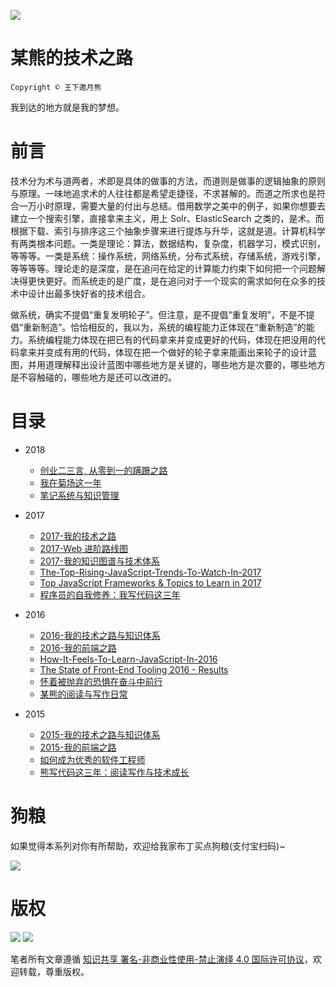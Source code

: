 ![](http://upload-images.jianshu.io/upload_images/1647496-d281090a702045e5.jpg?imageMogr2/auto-orient/strip%7CimageView2/2/w/1240)

# 某熊的技术之路

`Copyright © 王下邀月熊`

我到达的地方就是我的梦想。

# 前言

技术分为术与道两者，术即是具体的做事的方法，而道则是做事的逻辑抽象的原则与原理。一味地追求术的人往往都是希望走捷径，不求甚解的。而道之所求也是符合一万小时原理，需要大量的付出与总结。借用数学之美中的例子，如果你想要去建立一个搜索引擎，直接拿来主义，用上 Solr、ElasticSearch 之类的，是术。而根据下载、索引与排序这三个抽象步骤来进行提炼与升华，这就是道。计算机科学有两类根本问题。一类是理论：算法，数据结构，复杂度，机器学习，模式识别，等等等。一类是系统：操作系统，网络系统，分布式系统，存储系统，游戏引擎，等等等等。理论走的是深度，是在追问在给定的计算能力约束下如何把一个问题解决得更快更好。而系统走的是广度，是在追问对于一个现实的需求如何在众多的技术中设计出最多快好省的技术组合。

做系统，确实不提倡“重复发明轮子”。但注意，是不提倡“重复发明”，不是不提倡“重新制造”。恰恰相反的，我以为，系统的编程能力正体现在“重新制造”的能力。系统编程能力体现在把已有的代码拿来并变成更好的代码，体现在把没用的代码拿来并变成有用的代码，体现在把一个做好的轮子拿来能画出来轮子的设计蓝图，并用道理解释出设计蓝图中哪些地方是关键的，哪些地方是次要的，哪些地方是不容触碰的，哪些地方是还可以改进的。

# 目录

* 2018

  * [创业二三言, 从零到一的蹒跚之路](./2018/创业二三言.md)
  * [我在菊场这一年](./2018/我在菊场这一年.md)
  * [笔记系统与知识管理](./2018/笔记系统与知识管理.md)

* 2017

  * [2017-我的技术之路](./2017/2017-我的技术之路.md)
  * [2017-Web 进阶路线图](https://parg.co/U4T)
  * [2017-我的知识图谱与技术体系](./2017/2017-我的知识图谱与技术体系.md)
  * [The-Top-Rising-JavaScript-Trends-To-Watch-In-2017](./2017/The-Top-Rising-JavaScript-Trends-To-Watch-In-2017.md)
  * [Top JavaScript Frameworks & Topics to Learn in 2017](https://parg.co/U42)
  * [程序员的自我修养：我写代码这三年](./2017/程序员的自我修养：我写代码这三年.md)

* 2016

  * [2016-我的技术之路与知识体系](./2016/2016-我的技术之路与知识体系.md)
  * [2016-我的前端之路](./2016/2016-我的前端之路.md)
  * [How-It-Feels-To-Learn-JavaScript-In-2016](./2016/How-It-Feels-To-Learn-JavaScript-In-2016.md)
  * [The State of Front-End Tooling 2016 - Results](https://parg.co/U4z)
  * [怀着被抛弃的恐惧在奋斗中前行](./2016/怀着被抛弃的恐惧在奋斗中前行.md)
  * [某熊的阅读与写作日常](./2016/某熊的阅读与写作日常.md)

* 2015

  * [2015-我的技术之路与知识体系](./2015/2015-我的技术之路与知识体系.md)
  * [2015-我的前端之路](./2015/2015-我的前端之路.md)
  * [如何成为优秀的软件工程师](./2015/如何成为优秀的软件工程师.md)
  * [熊写代码这三年：阅读写作与技术成长](./2015/熊写代码这三年：阅读写作与技术成长.md)

# 狗粮

如果觉得本系列对你有所帮助，欢迎给我家布丁买点狗粮(支付宝扫码)~

![](https://github.com/wxyyxc1992/OSS/blob/master/2017/8/1/Buding.jpg?raw=true)

# 版权

![](https://parg.co/bDY) ![](https://parg.co/bDm)

笔者所有文章遵循 [知识共享 署名-非商业性使用-禁止演绎 4.0 国际许可协议](https://creativecommons.org/licenses/by-nc-nd/4.0/deed.zh)，欢迎转载，尊重版权。
